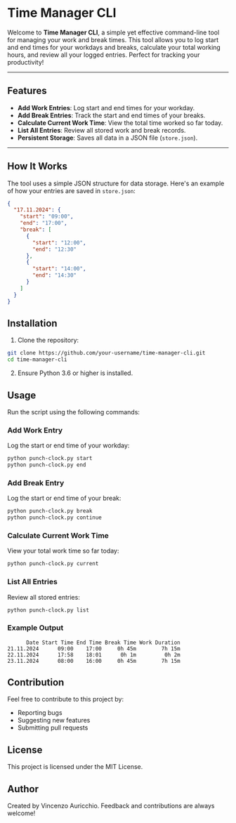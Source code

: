 # Time Manager CLI

Welcome to **Time Manager CLI**, a simple yet effective command-line tool for managing your work and break times. This
tool allows you to log start and end times for your workdays and breaks, calculate your total working hours, and review
all your logged entries. Perfect for tracking your productivity!

---

## Features

- **Add Work Entries**: Log start and end times for your workday.
- **Add Break Entries**: Track the start and end times of your breaks.
- **Calculate Current Work Time**: View the total time worked so far today.
- **List All Entries**: Review all stored work and break records.
- **Persistent Storage**: Saves all data in a JSON file (`store.json`).

---

## How It Works

The tool uses a simple JSON structure for data storage. Here's an example of how your entries are saved in `store.json`:

```json
{
  "17.11.2024": {
    "start": "09:00",
    "end": "17:00",
    "break": [
      {
        "start": "12:00",
        "end": "12:30"
      },
      {
        "start": "14:00",
        "end": "14:30"
      }
    ]
  }
}
```

## Installation

1. Clone the repository:

```bash
git clone https://github.com/your-username/time-manager-cli.git
cd time-manager-cli
```

2. Ensure Python 3.6 or higher is installed.

## Usage

Run the script using the following commands:

### Add Work Entry

Log the start or end time of your workday:

```bash
python punch-clock.py start
python punch-clock.py end
```

### Add Break Entry

Log the start or end time of your break:

```bash
python punch-clock.py break
python punch-clock.py continue
```

### Calculate Current Work Time

View your total work time so far today:

```bash
python punch-clock.py current
```

### List All Entries

Review all stored entries:

```bash
python punch-clock.py list
```

### Example Output

```text
      Date Start Time End Time Break Time Work Duration
21.11.2024      09:00    17:00     0h 45m        7h 15m
22.11.2024      17:58    18:01      0h 1m         0h 2m
23.11.2024      08:00    16:00     0h 45m        7h 15m

```

## Contribution

Feel free to contribute to this project by:

- Reporting bugs
- Suggesting new features
- Submitting pull requests

## License

This project is licensed under the MIT License.

## Author

Created by Vincenzo Auricchio. Feedback and contributions are always welcome!